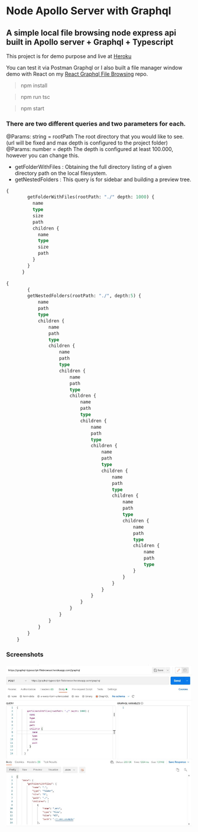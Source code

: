 # Node Apollo Server with Graphql
## A simple local file browsing node express api built in Apollo server + Graphql + Typescript

This project is for demo purpose and live at <a href="https://graphql-typescript-filebrowser.herokuapp.com/graphql">Heroku</a>

You can test it via Postman Graphql or I also built a file manager window demo with React on my <a href="https://github.com/denizumutdereli/react-graphql-file-browsing">React  Graphql File Browsing<a/> repo. 

> npm install
	
> npm run tsc

> npm start
  
 
  ### There are two different queries and two parameters for each. 
  
  @Params: string = rootPath The root directory that you would like to see. (url will be fixed and max depth is configured to the project folder)
  @Params: number = depth The depth is configured at least 100.000, however you can change this.
  
  * getFolderWithFiles : Obtaining the full directory listing of a given directory path on the local filesystem. 
  * getNestedFolders : This query is for sidebar and building a preview tree. 
  
```graphql
{
		getFolderWithFiles(rootPath: "./" depth: 1000) {
		  name
		  type
		  size
		  path
		  children {
			name
			type
			size
			path
		  }
		}
	  }
```
  
```graphql
{
		{
		getNestedFolders(rootPath: "./", depth:5) {
			name
			path
			type
			children {
				name
				path
				type
				children {
					name
					path
					type
					children {
						name
						path
						type
						children {
							name
							path
							type
							children {
								name
								path
								type
								children {
									name
									path
									type
									children {
										name
										path
										type
										children {
											name
											path
											type
											children {
												name
												path
												type
												children {
													name
													path
													type
												}
											}
										}
									}
								}
							}
						}
					}
				}
			}
		}
	}
```
	
### Screenshots
  
  <img src="./postman.JPG" alt="postman graphql query">
